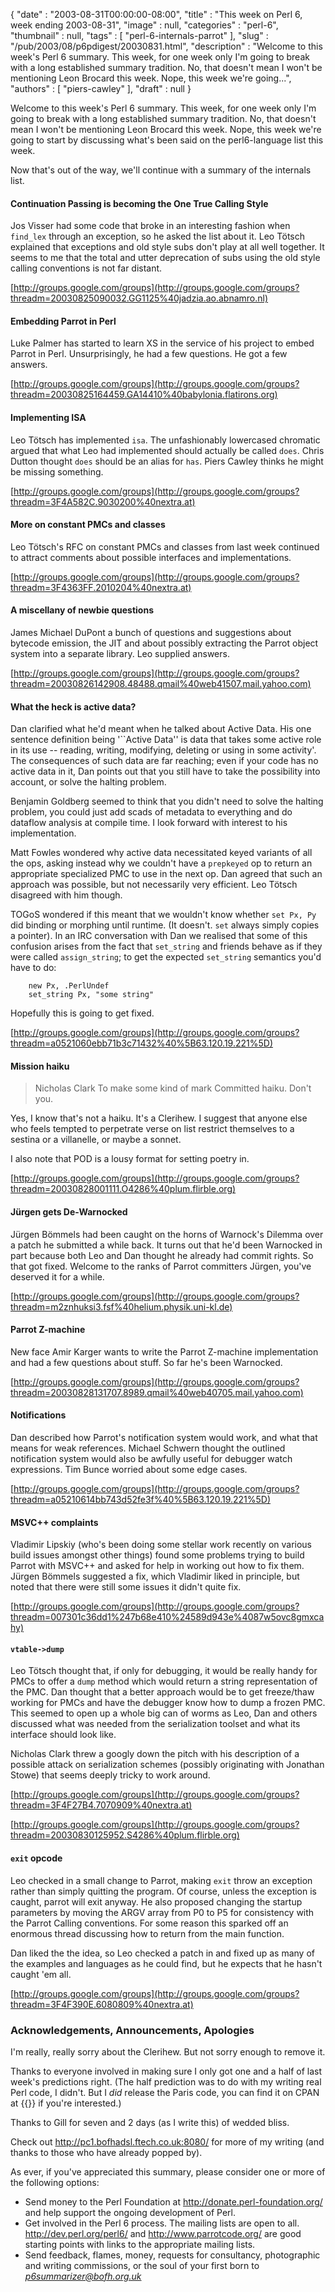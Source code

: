 {
   "date" : "2003-08-31T00:00:00-08:00",
   "title" : "This week on Perl 6, week ending 2003-08-31",
   "image" : null,
   "categories" : "perl-6",
   "thumbnail" : null,
   "tags" : [
      "perl-6-internals-parrot"
   ],
   "slug" : "/pub/2003/08/p6pdigest/20030831.html",
   "description" : "Welcome to this week's Perl 6 summary. This week, for one week only I'm going to break with a long established summary tradition. No, that doesn't mean I won't be mentioning Leon Brocard this week. Nope, this week we're going...",
   "authors" : [
      "piers-cawley"
   ],
   "draft" : null
}



Welcome to this week's Perl 6 summary. This week, for one week only I'm going to break with a long established summary tradition. No, that doesn't mean I won't be mentioning Leon Brocard this week. Nope, this week we're going to start by discussing what's been said on the perl6-language list this week.

Now that's out of the way, we'll continue with a summary of the internals list.

#### <span id="continuation passing is becoming the one true calling style">Continuation Passing is becoming the One True Calling Style</span>

Jos Visser had some code that broke in an interesting fashion when `find_lex` through an exception, so he asked the list about it. Leo Tötsch explained that exceptions and old style subs don't play at all well together. It seems to me that the total and utter deprecation of subs using the old style calling conventions is not far distant.

[http://groups.google.com/groups](http://groups.google.com/groups?threadm=20030825090032.GG1125%40jadzia.ao.abnamro.nl)

#### <span id="embedding parrot in perl">Embedding Parrot in Perl</span>

Luke Palmer has started to learn XS in the service of his project to embed Parrot in Perl. Unsurprisingly, he had a few questions. He got a few answers.

[http://groups.google.com/groups](http://groups.google.com/groups?threadm=20030825164459.GA14410%40babylonia.flatirons.org)

#### <span id="implementing isa">Implementing ISA</span>

Leo Tötsch has implemented `isa`. The unfashionably lowercased chromatic argued that what Leo had implemented should actually be called `does`. Chris Dutton thought `does` should be an alias for `has`. Piers Cawley thinks he might be missing something.

[http://groups.google.com/groups](http://groups.google.com/groups?threadm=3F4A582C.9030200%40nextra.at)

#### <span id="more on constant pmcs and classes">More on constant PMCs and classes</span>

Leo Tötsch's RFC on constant PMCs and classes from last week continued to attract comments about possible interfaces and implementations.

[http://groups.google.com/groups](http://groups.google.com/groups?threadm=3F4363FF.2010204%40nextra.at)

#### <span id="a miscellany of newbie questions">A miscellany of newbie questions</span>

James Michael DuPont a bunch of questions and suggestions about bytecode emission, the JIT and about possibly extracting the Parrot object system into a separate library. Leo supplied answers.

[http://groups.google.com/groups](http://groups.google.com/groups?threadm=20030826142908.48488.qmail%40web41507.mail.yahoo.com)

#### <span id="what the heck is active data">What the heck is active data?</span>

Dan clarified what he'd meant when he talked about Active Data. His one sentence definition being '\`\`Active Data'' is data that takes some active role in its use -- reading, writing, modifying, deleting or using in some activity'. The consequences of such data are far reaching; even if your code has no active data in it, Dan points out that you still have to take the possibility into account, or solve the halting problem.

Benjamin Goldberg seemed to think that you didn't need to solve the halting problem, you could just add scads of metadata to everything and do dataflow analysis at compile time. I look forward with interest to his implementation.

Matt Fowles wondered why active data necessitated keyed variants of all the ops, asking instead why we couldn't have a `prepkeyed` op to return an appropriate specialized PMC to use in the next op. Dan agreed that such an approach was possible, but not necessarily very efficient. Leo Tötsch disagreed with him though.

TOGoS wondered if this meant that we wouldn't know whether `set Px, Py` did binding or morphing until runtime. (It doesn't. `set` always simply copies a pointer). In an IRC conversation with Dan we realised that some of this confusion arises from the fact that `set_string` and friends behave as if they were called `assign_string`; to get the expected `set_string` semantics you'd have to do:

        new Px, .PerlUndef
        set_string Px, "some string"

Hopefully this is going to get fixed.

[http://groups.google.com/groups](http://groups.google.com/groups?threadm=a0521060ebb71b3c71432%40%5B63.120.19.221%5D)

#### <span id="mission haiku">Mission haiku</span>

> Nicholas Clark
> To make some kind of mark
> Committed haiku.
> Don't you.

Yes, I know that's not a haiku. It's a Clerihew. I suggest that anyone else who feels tempted to perpetrate verse on list restrict themselves to a sestina or a villanelle, or maybe a sonnet.

I also note that POD is a lousy format for setting poetry in.

[http://groups.google.com/groups](http://groups.google.com/groups?threadm=20030828001111.O4286%40plum.flirble.org)

#### <span id="jrgen gets dewarnocked">Jürgen gets De-Warnocked</span>

Jürgen Bömmels had been caught on the horns of Warnock's Dilemma over a patch he submitted a while back. It turns out that he'd been Warnocked in part because both Leo and Dan thought he already had commit rights. So that got fixed. Welcome to the ranks of Parrot committers Jürgen, you've deserved it for a while.

[http://groups.google.com/groups](http://groups.google.com/groups?threadm=m2znhuksi3.fsf%40helium.physik.uni-kl.de)

#### <span id="parrot zmachine">Parrot Z-machine</span>

New face Amir Karger wants to write the Parrot Z-machine implementation and had a few questions about stuff. So far he's been Warnocked.

[http://groups.google.com/groups](http://groups.google.com/groups?threadm=20030828131707.8989.qmail%40web40705.mail.yahoo.com)

#### <span id="notifications">Notifications</span>

Dan described how Parrot's notification system would work, and what that means for weak references. Michael Schwern thought the outlined notification system would also be awfully useful for debugger watch expressions. Tim Bunce worried about some edge cases.

[http://groups.google.com/groups](http://groups.google.com/groups?threadm=a05210614bb743d52fe3f%40%5B63.120.19.221%5D)

#### <span id="msvc++ complaints">MSVC++ complaints</span>

Vladimir Lipskiy (who's been doing some stellar work recently on various build issues amongst other things) found some problems trying to build Parrot with MSVC++ and asked for help in working out how to fix them. Jürgen Bömmels suggested a fix, which Vladimir liked in principle, but noted that there were still some issues it didn't quite fix.

[http://groups.google.com/groups](http://groups.google.com/groups?threadm=007301c36dd1%247b68e410%24589d943e%4087w5ovc8gmxcahy)

#### <span id="vtable>dump">`vtable->dump`</span>

Leo Tötsch thought that, if only for debugging, it would be really handy for PMCs to offer a `dump` method which would return a string representation of the PMC. Dan thought that a better approach would be to get freeze/thaw working for PMCs and have the debugger know how to dump a frozen PMC. This seemed to open up a whole big can of worms as Leo, Dan and others discussed what was needed from the serialization toolset and what its interface should look like.

Nicholas Clark threw a googly down the pitch with his description of a possible attack on serialization schemes (possibly originating with Jonathan Stowe) that seems deeply tricky to work around.

[http://groups.google.com/groups](http://groups.google.com/groups?threadm=3F4F27B4.7070909%40nextra.at)

[http://groups.google.com/groups](http://groups.google.com/groups?threadm=20030830125952.S4286%40plum.flirble.org)

#### <span id="exit opcode">`exit` opcode</span>

Leo checked in a small change to Parrot, making `exit` throw an exception rather than simply quitting the program. Of course, unless the exception is caught, parrot will exit anyway. He also proposed changing the startup parameters by moving the ARGV array from P0 to P5 for consistency with the Parrot Calling conventions. For some reason this sparked off an enormous thread discussing how to return from the main function.

Dan liked the the idea, so Leo checked a patch in and fixed up as many of the examples and languages as he could find, but he expects that he hasn't caught 'em all.

[http://groups.google.com/groups](http://groups.google.com/groups?threadm=3F4F390E.6080809%40nextra.at)

### <span id="acknowledgements, announcements, apologies">Acknowledgements, Announcements, Apologies</span>

I'm really, really sorry about the Clerihew. But not sorry enough to remove it.

Thanks to everyone involved in making sure I only got one and a half of last week's predictions right. (The half prediction was to do with my writing real Perl code, I didn't. But I *did* release the Paris code, you can find it on CPAN at {{<mcpan Heritable::Types>}} if you're interested.)

Thanks to Gill for seven and 2 days (as I write this) of wedded bliss.

Check out <http://pc1.bofhadsl.ftech.co.uk:8080/> for more of my writing (and thanks to those who have already popped by).

As ever, if you've appreciated this summary, please consider one or more of the following options:

-   Send money to the Perl Foundation at <http://donate.perl-foundation.org/> and help support the ongoing development of Perl.
-   Get involved in the Perl 6 process. The mailing lists are open to all. <http://dev.perl.org/perl6/> and <http://www.parrotcode.org/> are good starting points with links to the appropriate mailing lists.
-   Send feedback, flames, money, requests for consultancy, photographic and writing commissions, or the soul of your first born to *<p6summarizer@bofh.org.uk>*


